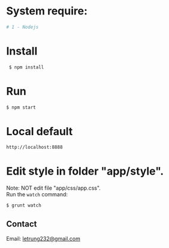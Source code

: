 # System require:
``` sh
# 1 - Nodejs
```

# Install
```sh
 $ npm install
```

# Run
```sh
$ npm start
```


# Local default
```sh
http://localhost:8888
```

# Edit style in folder "app/style". 
Note: NOT edit file "app/css/app.css". <br/>
Run the `watch` command:
                                             
```sh
$ grunt watch
```


Contact
---------

Email: letrung232@gmail.com